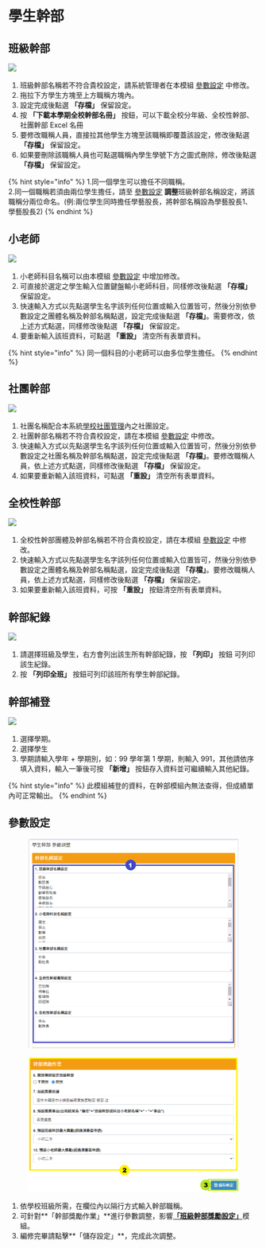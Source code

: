 # 學生幹部

## 班級幹部

![](../.gitbook/assets/class\_leader.png)

1. 班級幹部名稱若不符合貴校設定，請系統管理者在本模組 [參數設定](sheng-bu.md#can-shu-she-ding) 中修改。
2. 拖拉下方學生方塊至上方職稱方塊內。
3. 設定完成後點選 **「存檔」** 保留設定。
4. 按 **「下載本學期全校幹部名冊」** 按鈕，可以下載全校分年級、全校性幹部、社團幹部 Excel 名冊
5. 要修改職稱人員，直接拉其他學生方塊至該職稱即覆蓋該設定，修改後點選 **「存檔」** 保留設定。
6. 如果要刪除該職稱人員也可點選職稱內學生學號下方之圖式刪除，修改後點選 **「存檔」** 保留設定。

{% hint style="info" %}
1.同一個學生可以擔任不同職稱。\
2.同一個職稱若須由兩位學生擔任，請至 [參數設定](sheng-bu.md#can-shu-she-ding) **調整**班級幹部名稱設定，將該職稱分兩位命名。(例:兩位學生同時擔任學藝股長，將幹部名稱設為學藝股長1、學藝股長2)
{% endhint %}

## 小老師

![](../.gitbook/assets/little\_teacher.png)

1. 小老師科目名稱可以由本模組 [參數設定](sheng-bu.md#can-shu-she-ding) 中增加修改。
2. 可直接於選定之學生輸入位置鍵盤輸小老師科目，同樣修改後點選 **「存檔」** 保留設定。
3. 快速輸入方式以先點選學生名字該列任何位置或輸入位置皆可，然後分別依參數設定之團體名稱及幹部名稱點選，設定完成後點選 **「存檔」**。需要修改，依上述方式點選，同樣修改後點選 **「存檔」** 保留設定。
4. 要重新輸入該班資料，可點選 **「重設」** 清空所有表單資料。

{% hint style="info" %}
同一個科目的小老師可以由多位學生擔任。
{% endhint %}

## 社團幹部

![](../.gitbook/assets/club\_leader.png)

1. 社團名稱配合本系統[學校社團管理](xiao-she-guan-li.md#she-tuan-yi-lan-biao)內之社團設定。
2. 社團幹部名稱若不符合貴校設定，請在本模組 [參數設定](sheng-bu.md#can-shu-she-ding) 中修改。
3. 快速輸入方式以先點選學生名字該列任何位置或輸入位置皆可，然後分別依參數設定之社團名稱及幹部名稱點選，設定完成後點選 **「存檔」**。要修改職稱人員，依上述方式點選，同樣修改後點選 **「存檔」** 保留設定。
4. 如果要重新輸入該班資料，可點選 **「重設」** 清空所有表單資料。

## 全校性幹部

![](<../.gitbook/assets/school-wide\_leader (1).png>)

1. 全校性幹部團體及幹部名稱若不符合貴校設定，請在本模組 [參數設定](sheng-bu.md#can-shu-she-ding) 中修改。
2. 快速輸入方式以先點選學生名字該列任何位置或輸入位置皆可，然後分別依參數設定之團體名稱及幹部名稱點選，設定完成後點選 **「存檔」**。要修改職稱人員，依上述方式點選，同樣修改後點選 **「存檔」** 保留設定。
3. 如果要重新輸入該班資料，可按 **「重設」** 按鈕清空所有表單資料。

## 幹部紀錄

![](../.gitbook/assets/leader\_record.png)

1. 請選擇班級及學生，右方會列出該生所有幹部紀錄，按 **「列印」** 按鈕 可列印該生紀錄。
2. 按 **「列印全班」** 按鈕可列印該班所有學生幹部紀錄。

## 幹部補登

![](../.gitbook/assets/leader\_record\_make-up.png)

1. 選擇學期。
2. 選擇學生
3. 學期請輸入學年 + 學期別，如：99 學年第 1 學期，則輸入 991，其他請依序填入資料，輸入一筆後可按 **「新增」** 按鈕存入資料並可繼續輸入其他紀錄。

{% hint style="info" %}
此模組補登的資料，在幹部模組內無法查得，但成績單內可正常輸出。
{% endhint %}

## 參數設定

<figure><img src="../.gitbook/assets/student-leader-params.png" alt=""><figcaption></figcaption></figure>

<figure><img src="../.gitbook/assets/student-leader-params2.png" alt=""><figcaption></figcaption></figure>

1. 依學校班級所需，在欄位內以隔行方式輸入幹部職稱。
2. 可針對**「幹部獎勵作業」**進行參數調整，影響[**「班級幹部獎勵設定」**](../jiao-1/zuo.md#ban-ji-gan-bu-jiang-li-she-ding)模組。
3. 編修完畢請點擊**「儲存設定」**，完成此次調整。
